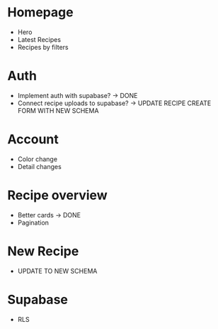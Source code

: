 # Homepage
- Hero
- Latest Recipes
- Recipes by filters

# Auth
- Implement auth with supabase? -> DONE
- Connect recipe uploads to supabase? -> UPDATE RECIPE CREATE FORM WITH NEW SCHEMA

# Account
- Color change
- Detail changes

# Recipe overview
- Better cards -> DONE
- Pagination

# New Recipe
- UPDATE TO NEW SCHEMA

# Supabase
- RLS
